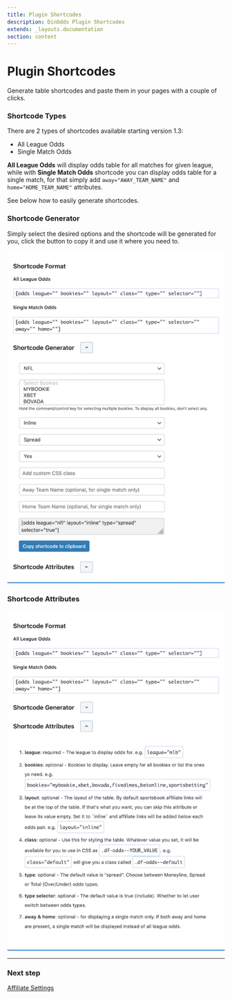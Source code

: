 ```yaml
---
title: Plugin Shortcodes
description: DinOdds Plugin Shortcodes
extends: _layouts.documentation
section: content
---
```


# Plugin Shortcodes

Generate table shortcodes and paste them in your pages with a couple of clicks.

### Shortcode Types

There are 2 types of shortcodes available starting version 1.3:

- All League Odds
- Single Match Odds

**All League Odds** will display odds table for all matches for given league, while with **Single Match Odds** shortcode you can display odds table for a single match, for that simply add `away="AWAY_TEAM_NAME"` and `home="HOME_TEAM_NAME"` attributes.

See below how to easily generate shortcodes.

### Shortcode Generator

Simply select the desired options and the shortcode will be generated for you, click the button to copy it and use it where you need to.

![DinOdds Plugin Shortcodes](/assets/images/dinodds/plugin-shortcode.png)

### Shortcode Attributes

![DinOdds Shortcode Attributes](/assets/images/dinodds/shortcode-attributes.png)

---

### Next step

[Affiliate Settings](/docs/dinodds/affiliate-settings/)
